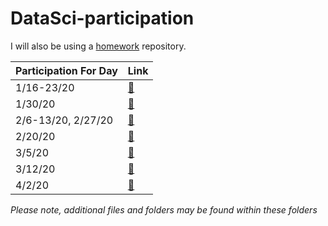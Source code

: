 # DataSci-participation

I will also be using a [homework](https://github.com/USF-Psych-DataSci-2020/DataSci-hw-ansley9521) repository. 

Participation For Day | Link
----------------|-------------
1/16-23/20 | [:file_folder:](https://github.com/ansley9521/DataSci-participation/tree/master/Day%201)
1/30/20 | [:file_folder:](https://github.com/ansley9521/DataSci-participation/tree/master/Plotting)
2/6-13/20, 2/27/20 | [:cowboy_hat_face:](https://github.com/ansley9521/DataSci-participation/tree/master/Wrangling)
2/20/20 | [:file_folder:](https://github.com/ansley9521/DataSci-participation/tree/master/Tidy%20Data%20and%20Pivoting)
3/5/20 | [:file_folder:](https://github.com/ansley9521/DataSci-participation/tree/master/Project%203-5-20)
3/12/20 | [:file_folder:](https://github.com/ansley9521/DataSci-participation/tree/master/Plotting/3-12)
4/2/20 | [:file_folder:](https://github.com/ansley9521/DataSci-participation/tree/master/Model%20Fitting)


*Please note, additional files and folders may be found within these folders*
